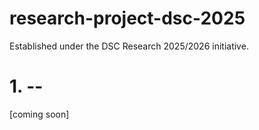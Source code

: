 # research-project-dsc-2025
Established under the DSC Research 2025/2026 initiative.

# 1. --
[coming soon]

